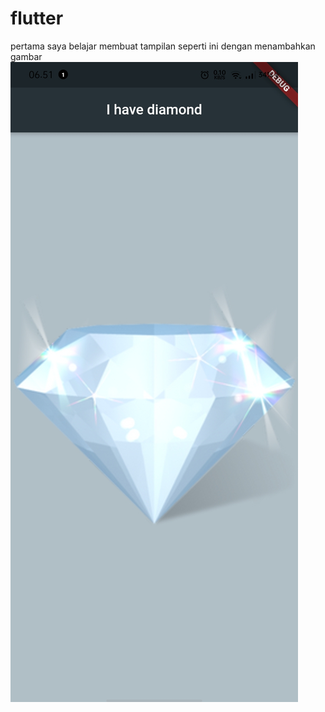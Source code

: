 # flutter
pertama saya belajar membuat tampilan seperti ini dengan menambahkan gambar
![demogif](https://github.com/ardhisaif/flutter/blob/main/WhatsApp%20Image%202021-08-26%20at%2006.53.00.jpeg)
